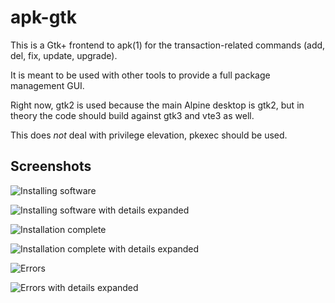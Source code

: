 # apk-gtk

This is a Gtk+ frontend to apk(1) for the transaction-related commands
(add, del, fix, update, upgrade).

It is meant to be used with other tools to provide a full package
management GUI.

Right now, gtk2 is used because the main Alpine desktop is gtk2, but in theory
the code should build against gtk3 and vte3 as well.

This does *not* deal with privilege elevation, pkexec should be used.

## Screenshots

![Installing software](http://imgur.com/7Si2Hryl.png)

![Installing software with details expanded](http://imgur.com/Vo106m1l.png)

![Installation complete](http://imgur.com/tAW0N7kl.png)

![Installation complete with details expanded](http://imgur.com/ZAHN9hal.png)

![Errors](http://imgur.com/DNRIkq4l.png)

![Errors with details expanded](http://imgur.com/UBZHJ3ol.png)
